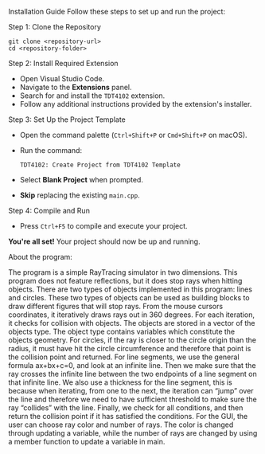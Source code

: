 Installation Guide
Follow these steps to set up and run the project:

Step 1: Clone the Repository

    git clone <repository-url>
    cd <repository-folder>

Step 2: Install Required Extension

- Open Visual Studio Code.
- Navigate to the **Extensions** panel.
- Search for and install the `TDT4102` extension.
- Follow any additional instructions provided by the extension's installer.

Step 3: Set Up the Project Template

- Open the command palette (`Ctrl+Shift+P` or `Cmd+Shift+P` on macOS).
- Run the command:
  
      TDT4102: Create Project from TDT4102 Template

- Select **Blank Project** when prompted.
- **Skip** replacing the existing `main.cpp`.

Step 4: Compile and Run

- Press `Ctrl+F5` to compile and execute your project.
  
**You're all set!** Your project should now be up and running.

About the program:

The program is a simple RayTracing simulator in two dimensions. This program does not feature reflections, but it does stop rays when hitting objects. There are two types of objects implemented in this program: lines and circles. These two types of objects can be used as building blocks to draw different figures that will stop rays.
From the mouse cursors coordinates, it iteratively draws rays out in 360 degrees. For each iteration, it checks for collision with objects. The objects are stored in a vector of the objects type. The object type contains variables which constitute the objects geometry. 
For circles, if the ray is closer to the circle origin than the radius, it must have hit the circle circumference and therefore that point is the collision point and returned.
For line segments, we use the general formula ax+bx+c=0, and look at an infinite line. Then we make sure that the ray crosses the infinite line between the two endpoints of a line segment on that infinite line. We also use a thickness for the line segment, this is because when iterating, from one to the next, the iteration can “jump” over the line and therefore we need to have sufficient threshold to make sure the ray “collides” with the line. Finally, we check for all conditions, and then return the collision point if it has satisfied the conditions.
For the GUI, the user can choose ray color and number of rays. The color is changed through updating a variable, while the number of rays are changed by using a member function to update a variable in main.
